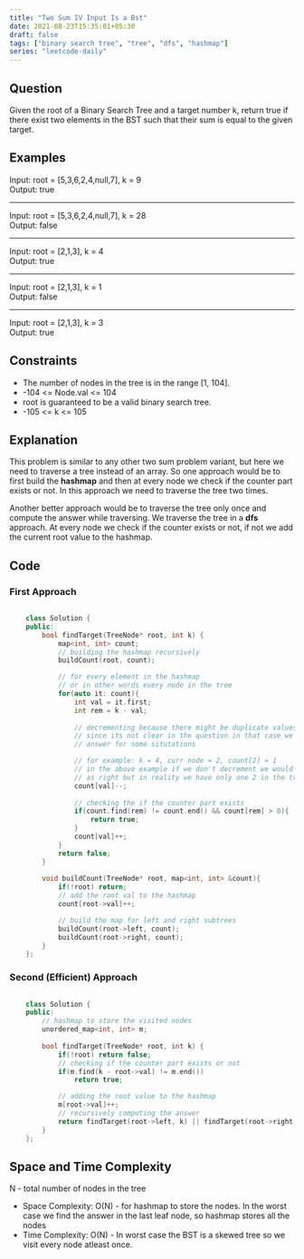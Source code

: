 ```yaml
---
title: "Two Sum IV Input Is a Bst"
date: 2021-08-23T15:35:01+05:30
draft: false 
tags: ["binary search tree", "tree", "dfs", "hashmap"]
series: "leetcode-daily" 
---
```


## Question

Given the root of a Binary Search Tree and a target number k, return true if there exist two elements in the BST such that their sum is equal to the given target.

## Examples

Input: root = [5,3,6,2,4,null,7], k = 9 <br />
Output: true
<hr />

Input: root = [5,3,6,2,4,null,7], k = 28<br />
Output: false
<hr />

Input: root = [2,1,3], k = 4<br />
Output: true
<hr />

Input: root = [2,1,3], k = 1<br />
Output: false
<hr />

Input: root = [2,1,3], k = 3<br />
Output: true

## Constraints

* The number of nodes in the tree is in the range [1, 104].
* -104 <= Node.val <= 104
* root is guaranteed to be a valid binary search tree.
* -105 <= k <= 105

## Explanation

This problem is similar to any other two sum problem variant, but here we need to traverse a tree instead of an array. So one approach would be to first build the __hashmap__ and then at every node we check if the counter part exists or not. In this approach we need to traverse the tree two times. 

Another better approach would be to traverse the tree only once and compute the answer while traversing. We traverse the tree in a __dfs__ approach. At every node we check if the counter exists or not, if not we add the current root value to the hashmap.

## Code

### First Approach

```cpp

	class Solution {
	public:
		bool findTarget(TreeNode* root, int k) {
			map<int, int> count;
			// building the hashmap recursively
			buildCount(root, count);

			// for every element in the hashmap
			// or in other words every node in the tree
			for(auto it: count){
				int val = it.first;
				int rem = k - val;
				
				// decrementing because there might be duplicate values in bst
				// since its not clear in the question in that case we might get wrong
				// answer for some situtations

				// for example: k = 4, curr node = 2, count[2] = 1
				// in the above example if we don't decrement we would the answer 
				// as right but in reality we have only one 2 in the tree
				count[val]--;
				
				// checking the if the counter part exists
				if(count.find(rem) != count.end() && count[rem] > 0){
					return true;
				}
				count[val]++;
			}
			return false;
		}
		
		void buildCount(TreeNode* root, map<int, int> &count){
			if(!root) return;
			// add the root val to the hashmap
			count[root->val]++;

			// build the map for left and right subtrees
			buildCount(root->left, count);
			buildCount(root->right, count);
		}
	};

```

### Second (Efficient) Approach

```cpp

	class Solution {
	public:
		// hashmap to store the visited nodes
		unordered_map<int, int> m;
		
		bool findTarget(TreeNode* root, int k) {
			if(!root) return false;
			// checking if the counter part exists or not
			if(m.find(k - root->val) != m.end())
				return true;

			// adding the root value to the hashmap
			m[root->val]++;
			// recursively computing the answer
			return findTarget(root->left, k) || findTarget(root->right, k);
		}
	};

```

## Space and Time Complexity

N - total number of nodes in the tree

* Space Complexity: O(N) - for hashmap to store the nodes. In the worst case we find the answer in the last leaf node, so hashmap stores all the nodes
* Time Complexity: O(N) - In worst case the BST is a skewed tree so we visit every node atleast once.
